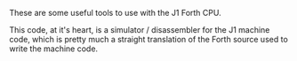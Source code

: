 These are some useful tools to use with the J1 Forth CPU.

This code, at it's heart, is a simulator / disassembler for the J1
machine code, which is pretty much a straight translation of the Forth
source used to write the machine code.
